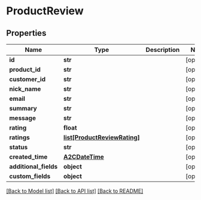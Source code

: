 # ProductReview

## Properties
Name | Type | Description | Notes
------------ | ------------- | ------------- | -------------
**id** | **str** |  | [optional] 
**product_id** | **str** |  | [optional] 
**customer_id** | **str** |  | [optional] 
**nick_name** | **str** |  | [optional] 
**email** | **str** |  | [optional] 
**summary** | **str** |  | [optional] 
**message** | **str** |  | [optional] 
**rating** | **float** |  | [optional] 
**ratings** | [**list[ProductReviewRating]**](ProductReviewRating.md) |  | [optional] 
**status** | **str** |  | [optional] 
**created_time** | [**A2CDateTime**](A2CDateTime.md) |  | [optional] 
**additional_fields** | **object** |  | [optional] 
**custom_fields** | **object** |  | [optional] 

[[Back to Model list]](../README.md#documentation-for-models) [[Back to API list]](../README.md#documentation-for-api-endpoints) [[Back to README]](../README.md)


